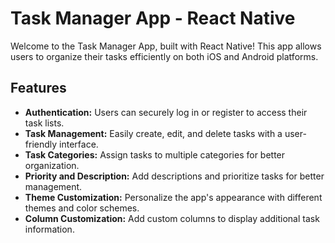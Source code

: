 # Task Manager App - React Native

Welcome to the Task Manager App, built with React Native! This app allows users to organize their tasks efficiently on both iOS and Android platforms.

## Features

- **Authentication:** Users can securely log in or register to access their task lists.
- **Task Management:** Easily create, edit, and delete tasks with a user-friendly interface.
- **Task Categories:** Assign tasks to multiple categories for better organization.
- **Priority and Description:** Add descriptions and prioritize tasks for better management.
- **Theme Customization:** Personalize the app's appearance with different themes and color schemes.
- **Column Customization:** Add custom columns to display additional task information.
